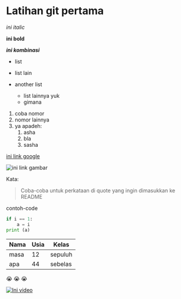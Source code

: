 # Latihan git pertama

*ini italic*

**ini bold**

**_ini kombinasi_**

- list
- list lain
- another list

    - list lainnya yuk
    - gimana 

1. coba nomor
1. nomor lainnya
1. ya apadeh:
    1. asha
    2. bla
    3. sasha    

[ini link google](https://google.com)

![ini link gambar](https://cdn.idntimes.com/content-images/community/2017/09/onzfq-zbn3yx-20c26c51f7594472d5edaab7bb72a090_600x400.jpg)

Kata:

>Coba-coba untuk perkataan di quote yang ingin dimasukkan ke README

contoh-code

```python
if i == 1:
    a = i
print (a)    
```    
Nama|Usia|Kelas
----|----|----|
masa|12|sepuluh|
apa|44|sebelas|

:sob: :sob: :sob:

[![Ini video](https://i.ytimg.com/vi/QQjWPLXRDMY/hqdefault.jpg?sqp=-oaymwEZCPYBEIoBSFXyq4qpAwsIARUAAIxCGAFwAQ==&rs=AOn4CLAcKY7HpSVClNza0yGivnRyynCpww)](https://www.youtube.com/watch?v=QQjWPLXRDMY)